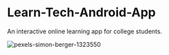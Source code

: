# Learn-Tech-Android-App
An interactive online learning app for college students.


![pexels-simon-berger-1323550](https://github.com/VikramBhiwapurkar/Learn-Tech-Android-App/assets/147382435/7ee5f182-71b7-4dee-934b-cb6db6714252)
